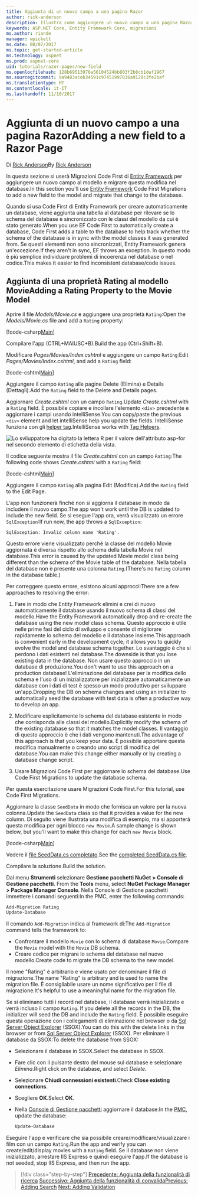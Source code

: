 ```yaml
---
title: Aggiunta di un nuovo campo a una pagina Razor
author: rick-anderson
description: Illustra come aggiungere un nuovo campo a una pagina Razor con Entity Framework Core
keywords: ASP.NET Core, Entity Framework Core, migrazioni
ms.author: riande
manager: wpickett
ms.date: 08/07/2017
ms.topic: get-started-article
ms.technology: aspnet
ms.prod: aspnet-core
uid: tutorials/razor-pages/new-field
ms.openlocfilehash: 128b69513976a56104524bb803f2b8cb1daf1967
ms.sourcegitcommit: 9a9483aceb34591c97451997036a9120c3fe2baf
ms.translationtype: HT
ms.contentlocale: it-IT
ms.lasthandoff: 11/10/2017
---
```

# <a name="adding-a-new-field-to-a-razor-page"></a><span data-ttu-id="c3c48-104">Aggiunta di un nuovo campo a una pagina Razor</span><span class="sxs-lookup"><span data-stu-id="c3c48-104">Adding a new field to a Razor Page</span></span>

<span data-ttu-id="c3c48-105">Di [Rick Anderson](https://twitter.com/RickAndMSFT)</span><span class="sxs-lookup"><span data-stu-id="c3c48-105">By [Rick Anderson](https://twitter.com/RickAndMSFT)</span></span>

<span data-ttu-id="c3c48-106">In questa sezione si userà Migrazioni Code First di [Entity Framework](https://docs.microsoft.com/ef/core/get-started/aspnetcore/new-db) per aggiungere un nuovo campo al modello e migrare questa modifica nel database.</span><span class="sxs-lookup"><span data-stu-id="c3c48-106">In this section you'll use [Entity Framework](https://docs.microsoft.com/ef/core/get-started/aspnetcore/new-db) Code First Migrations to add a new field to the model and migrate that change to the database.</span></span>

<span data-ttu-id="c3c48-107">Quando si usa Code First di Entity Framework per creare automaticamente un database, viene aggiunta una tabella al database per rilevare se lo schema del database è sincronizzato con le classi del modello da cui è stato generato.</span><span class="sxs-lookup"><span data-stu-id="c3c48-107">When you use EF Code First to automatically create a database, Code First adds a table to the database to help track whether the schema of the database is in sync with the model classes it was generated from.</span></span> <span data-ttu-id="c3c48-108">Se questi elementi non sono sincronizzati, Entity Framework genera un'eccezione.</span><span class="sxs-lookup"><span data-stu-id="c3c48-108">If they aren't in sync, EF throws an exception.</span></span> <span data-ttu-id="c3c48-109">In questo modo è più semplice individuare problemi di incoerenza nel database o nel codice.</span><span class="sxs-lookup"><span data-stu-id="c3c48-109">This makes it easier to find inconsistent database/code issues.</span></span>

## <a name="adding-a-rating-property-to-the-movie-model"></a><span data-ttu-id="c3c48-110">Aggiunta di una proprietà Rating al modello Movie</span><span class="sxs-lookup"><span data-stu-id="c3c48-110">Adding a Rating Property to the Movie Model</span></span>

<span data-ttu-id="c3c48-111">Aprire il file *Models/Movie.cs* e aggiungere una proprietà `Rating`:</span><span class="sxs-lookup"><span data-stu-id="c3c48-111">Open the *Models/Movie.cs* file and add a `Rating` property:</span></span>

[!code-csharp[Main](razor-pages-start/sample/RazorPagesMovie/Models/MovieDateRating.cs?highlight=11&range=7-18)]

<span data-ttu-id="c3c48-112">Compilare l'app (CTRL+MAIUSC+B).</span><span class="sxs-lookup"><span data-stu-id="c3c48-112">Build the app (Ctrl+Shift+B).</span></span>

<span data-ttu-id="c3c48-113">Modificare *Pages/Movies/Index.cshtml* e aggiungere un campo `Rating`:</span><span class="sxs-lookup"><span data-stu-id="c3c48-113">Edit *Pages/Movies/Index.cshtml*, and add a `Rating` field:</span></span>

[!code-cshtml[Main](razor-pages-start/sample/RazorPagesMovie/Pages/Movies/Index.cshtml?highlight=40-42,61-63)]

<span data-ttu-id="c3c48-114">Aggiungere il campo `Rating` alle pagine Delete (Elimina) e Details (Dettagli).</span><span class="sxs-lookup"><span data-stu-id="c3c48-114">Add the `Rating` field to the Delete and Details pages.</span></span>

<span data-ttu-id="c3c48-115">Aggiornare *Create.cshtml* con un campo `Rating`.</span><span class="sxs-lookup"><span data-stu-id="c3c48-115">Update *Create.cshtml* with a `Rating` field.</span></span> <span data-ttu-id="c3c48-116">È possibile copiare e incollare l'elemento `<div>` precedente e aggiornare i campi usando intelliSense.</span><span class="sxs-lookup"><span data-stu-id="c3c48-116">You can copy/paste the previous `<div>` element and let intelliSense help you update the fields.</span></span> <span data-ttu-id="c3c48-117">IntelliSense funziona con gli [helper tag](xref:mvc/views/tag-helpers/intro).</span><span class="sxs-lookup"><span data-stu-id="c3c48-117">IntelliSense works with [Tag Helpers](xref:mvc/views/tag-helpers/intro).</span></span>

![Lo sviluppatore ha digitato la lettera R per il valore dell'attributo asp-for nel secondo elemento di etichetta della vista.](new-field/_static/cr.png)

<span data-ttu-id="c3c48-121">Il codice seguente mostra il file *Create.cshtml* con un campo `Rating`:</span><span class="sxs-lookup"><span data-stu-id="c3c48-121">The following code shows *Create.cshtml* with a `Rating` field:</span></span>

[!code-cshtml[Main](razor-pages-start/sample/RazorPagesMovie/Pages/Movies/Create.cshtml?highlight=36-40)]

<span data-ttu-id="c3c48-122">Aggiungere il campo `Rating` alla pagina Edit (Modifica).</span><span class="sxs-lookup"><span data-stu-id="c3c48-122">Add the `Rating` field to the Edit Page.</span></span>

<span data-ttu-id="c3c48-123">L'app non funzionerà finché non si aggiorna il database in modo da includere il nuovo campo.</span><span class="sxs-lookup"><span data-stu-id="c3c48-123">The app won't work until the DB is updated to include the new field.</span></span> <span data-ttu-id="c3c48-124">Se si esegue l'app ora, verrà visualizzato un errore `SqlException`:</span><span class="sxs-lookup"><span data-stu-id="c3c48-124">If run now, the app throws a `SqlException`:</span></span>

```
SqlException: Invalid column name 'Rating'.
```

<span data-ttu-id="c3c48-125">Questo errore viene visualizzato perché la classe del modello Movie aggiornata è diversa rispetto allo schema della tabella Movie nel database.</span><span class="sxs-lookup"><span data-stu-id="c3c48-125">This error is caused by the updated Movie model class being different than the schema of the Movie table of the database.</span></span> <span data-ttu-id="c3c48-126">Nella tabella del database non è presente una colonna `Rating`.</span><span class="sxs-lookup"><span data-stu-id="c3c48-126">(There's no `Rating` column in the database table.)</span></span>

<span data-ttu-id="c3c48-127">Per correggere questo errore, esistono alcuni approcci:</span><span class="sxs-lookup"><span data-stu-id="c3c48-127">There are a few approaches to resolving the error:</span></span>

1. <span data-ttu-id="c3c48-128">Fare in modo che Entity Framework elimini e crei di nuovo automaticamente il database usando il nuovo schema di classi del modello.</span><span class="sxs-lookup"><span data-stu-id="c3c48-128">Have the Entity Framework automatically drop and re-create the database using  the new model class schema.</span></span> <span data-ttu-id="c3c48-129">Questo approccio è utile nelle prime fasi del ciclo di sviluppo e consente di migliorare rapidamente lo schema del modello e il database insieme.</span><span class="sxs-lookup"><span data-stu-id="c3c48-129">This approach is convenient early in the development cycle; it allows you to quickly evolve the model and database schema together.</span></span> <span data-ttu-id="c3c48-130">Lo svantaggio è che si perdono i dati esistenti nel database.</span><span class="sxs-lookup"><span data-stu-id="c3c48-130">The downside is that you lose existing data in the database.</span></span> <span data-ttu-id="c3c48-131">Non usare questo approccio in un database di produzione.</span><span class="sxs-lookup"><span data-stu-id="c3c48-131">You don't want to use this approach on a production database!</span></span> <span data-ttu-id="c3c48-132">L'eliminazione del database per la modifica dello schema e l'uso di un inizializzatore per inizializzare automaticamente un database con i dati di test è spesso un modo produttivo per sviluppare un'app.</span><span class="sxs-lookup"><span data-stu-id="c3c48-132">Dropping the DB on schema changes and using an initializer to automatically seed the database with test data is often a productive way to develop an app.</span></span>

2. <span data-ttu-id="c3c48-133">Modificare esplicitamente lo schema del database esistente in modo che corrisponda alle classi del modello.</span><span class="sxs-lookup"><span data-stu-id="c3c48-133">Explicitly modify the schema of the existing database so that it matches the model classes.</span></span> <span data-ttu-id="c3c48-134">Il vantaggio di questo approccio è che i dati vengono mantenuti.</span><span class="sxs-lookup"><span data-stu-id="c3c48-134">The advantage of this approach is that you keep your data.</span></span> <span data-ttu-id="c3c48-135">È possibile apportare questa modifica manualmente o creando uno script di modifica del database.</span><span class="sxs-lookup"><span data-stu-id="c3c48-135">You can make this change either manually or by creating a database change script.</span></span>

3. <span data-ttu-id="c3c48-136">Usare Migrazioni Code First per aggiornare lo schema del database.</span><span class="sxs-lookup"><span data-stu-id="c3c48-136">Use Code First Migrations to update the database schema.</span></span>

<span data-ttu-id="c3c48-137">Per questa esercitazione usare Migrazioni Code First.</span><span class="sxs-lookup"><span data-stu-id="c3c48-137">For this tutorial, use Code First Migrations.</span></span>

<span data-ttu-id="c3c48-138">Aggiornare la classe `SeedData` in modo che fornisca un valore per la nuova colonna.</span><span class="sxs-lookup"><span data-stu-id="c3c48-138">Update the `SeedData` class so that it provides a value for the new column.</span></span> <span data-ttu-id="c3c48-139">Di seguito viene illustrata una modifica di esempio, ma si apporterà questa modifica per ogni blocco `new Movie`.</span><span class="sxs-lookup"><span data-stu-id="c3c48-139">A sample change is shown below, but you'll want to make this change for each `new Movie` block.</span></span>

[!code-csharp[Main](razor-pages-start/sample/RazorPagesMovie/Models/SeedDataRating.cs?name=snippet1&highlight=8)]

<span data-ttu-id="c3c48-140">Vedere il [file SeedData.cs completato](https://github.com/aspnet/Docs/blob/master/aspnetcore/tutorials/razor-pages/razor-pages-start/sample/RazorPagesMovie/Models/SeedDataRating.cs).</span><span class="sxs-lookup"><span data-stu-id="c3c48-140">See the [completed SeedData.cs file](https://github.com/aspnet/Docs/blob/master/aspnetcore/tutorials/razor-pages/razor-pages-start/sample/RazorPagesMovie/Models/SeedDataRating.cs).</span></span>

<span data-ttu-id="c3c48-141">Compilare la soluzione.</span><span class="sxs-lookup"><span data-stu-id="c3c48-141">Build the solution.</span></span>

<span data-ttu-id="c3c48-142"><a name="pmc"></a> Dal menu **Strumenti** selezionare **Gestione pacchetti NuGet > Console di Gestione pacchetti**.</span><span class="sxs-lookup"><span data-stu-id="c3c48-142"><a name="pmc"></a> From the **Tools** menu, select **NuGet Package Manager > Package Manager Console**.</span></span>
<span data-ttu-id="c3c48-143">Nella Console di Gestione pacchetti immettere i comandi seguenti:</span><span class="sxs-lookup"><span data-stu-id="c3c48-143">In the PMC, enter the following commands:</span></span>

```powershell
Add-Migration Rating
Update-Database
```

<span data-ttu-id="c3c48-144">Il comando `Add-Migration` indica al framework di:</span><span class="sxs-lookup"><span data-stu-id="c3c48-144">The `Add-Migration` command tells the framework to:</span></span>

* <span data-ttu-id="c3c48-145">Confrontare il modello `Movie` con lo schema di database `Movie`.</span><span class="sxs-lookup"><span data-stu-id="c3c48-145">Compare the `Movie` model with the `Movie` DB schema.</span></span>
* <span data-ttu-id="c3c48-146">Creare codice per migrare lo schema del database nel nuovo modello.</span><span class="sxs-lookup"><span data-stu-id="c3c48-146">Create code to migrate the DB schema to the new model.</span></span>

<span data-ttu-id="c3c48-147">Il nome "Rating" è arbitrario e viene usato per denominare il file di migrazione.</span><span class="sxs-lookup"><span data-stu-id="c3c48-147">The name "Rating" is arbitrary and is used to name the migration file.</span></span> <span data-ttu-id="c3c48-148">È consigliabile usare un nome significativo per il file di migrazione.</span><span class="sxs-lookup"><span data-stu-id="c3c48-148">It's helpful to use a meaningful name for the migration file.</span></span>

<span data-ttu-id="c3c48-149"><a name="ssox"></a> Se si eliminano tutti i record nel database, il database verrà inizializzato e verrà incluso il campo `Rating`.</span><span class="sxs-lookup"><span data-stu-id="c3c48-149"><a name="ssox"></a> If you delete all the records in the DB, the initializer will seed the DB and include the `Rating` field.</span></span> <span data-ttu-id="c3c48-150">È possibile eseguire questa operazione con i collegamenti di eliminazione nel browser o da [Sql Server Object Explorer](xref:tutorials/razor-pages/sql#ssox) (SSOX).</span><span class="sxs-lookup"><span data-stu-id="c3c48-150">You can do this with the delete links in the browser or from [Sql Server Object Explorer](xref:tutorials/razor-pages/sql#ssox) (SSOX).</span></span> <span data-ttu-id="c3c48-151">Per eliminare il database da SSOX:</span><span class="sxs-lookup"><span data-stu-id="c3c48-151">To delete the database from SSOX:</span></span>

* <span data-ttu-id="c3c48-152">Selezionare il database in SSOX.</span><span class="sxs-lookup"><span data-stu-id="c3c48-152">Select the database in SSOX.</span></span>
* <span data-ttu-id="c3c48-153">Fare clic con il pulsante destro del mouse sul database e selezionare *Elimina*.</span><span class="sxs-lookup"><span data-stu-id="c3c48-153">Right click on the database, and select *Delete*.</span></span>
* <span data-ttu-id="c3c48-154">Selezionare **Chiudi connessioni esistenti**.</span><span class="sxs-lookup"><span data-stu-id="c3c48-154">Check **Close existing connections**.</span></span>
* <span data-ttu-id="c3c48-155">Scegliere **OK**.</span><span class="sxs-lookup"><span data-stu-id="c3c48-155">Select **OK**.</span></span>
* <span data-ttu-id="c3c48-156">Nella [Console di Gestione pacchetti](xref:tutorials/razor-pages/new-field#pmc) aggiornare il database:</span><span class="sxs-lookup"><span data-stu-id="c3c48-156">In the [PMC](xref:tutorials/razor-pages/new-field#pmc), update the database:</span></span>

  ```powershell
  Update-Database
  ```

<span data-ttu-id="c3c48-157">Eseguire l'app e verificare che sia possibile creare/modificare/visualizzare i film con un campo `Rating`.</span><span class="sxs-lookup"><span data-stu-id="c3c48-157">Run the app and verify you can create/edit/display movies with a `Rating` field.</span></span> <span data-ttu-id="c3c48-158">Se il database non viene inizializzato, arrestare IIS Express e quindi eseguire l'app.</span><span class="sxs-lookup"><span data-stu-id="c3c48-158">If the database is not seeded, stop IIS Express, and then run the app.</span></span>

>[!div class="step-by-step"]
<span data-ttu-id="c3c48-159">[Precedente: Aggiunta della funzionalità di ricerca](xref:tutorials/razor-pages/search)
[Successivo: Aggiunta della funzionalità di convalida](xref:tutorials/razor-pages/validation)</span><span class="sxs-lookup"><span data-stu-id="c3c48-159">[Previous: Adding Search](xref:tutorials/razor-pages/search)
[Next: Adding Validation](xref:tutorials/razor-pages/validation)</span></span>
